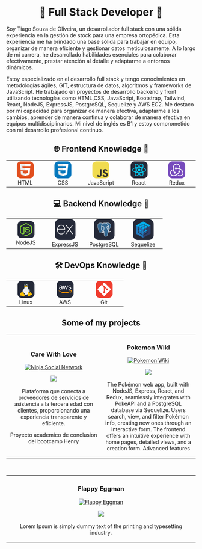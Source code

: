 <h1 align="center">🥇 Full Stack Developer 🥇</h1>

Soy Tiago Souza de Oliveira, un desarrollador full stack con una sólida experiencia en la gestión de stock para una empresa ortopédica. Esta experiencia me ha brindado una base sólida para trabajar en equipo, organizar de manera eficiente y gestionar datos meticulosamente. A lo largo de mi carrera, he desarrollado habilidades esenciales para colaborar efectivamente, prestar atención al detalle y adaptarme a entornos dinámicos.

Estoy especializado en el desarrollo full stack y tengo conocimientos en metodologías ágiles, GIT, estructura de datos, algoritmos y frameworks de JavaScript. He trabajado en proyectos de desarrollo backend y front utilizando tecnologías como HTML,CSS, JavaScript, Bootstrap, Tailwind, React, NodeJS, ExpressJS, PostgreSQL, Sequelize y AWS EC2. Me destaco por mi capacidad para organizar de manera efectiva, adaptarme a los cambios, aprender de manera continua y colaborar de manera efectiva en equipos multidisciplinarios. Mi nivel de inglés es B1 y estoy comprometido con mi desarrollo profesional continuo.

<h2 align="center"> 🌐 Frontend Knowledge 🎨 </h2>

<table align="center">
  <tr> 
     <td align="center" width="90">
      <img src="https://github.com/tandpfun/skill-icons/blob/main/icons/HTML.svg" width="45" height="45" alt="html" />
      <br>HTML
    </td>
    <td align="center" width="90">
      <img src="https://github.com/tandpfun/skill-icons/blob/main/icons/CSS.svg" width="45" height="45" alt="css" />
      <br>CSS
    </td>
     <td align="center" width="90">
      <img src="https://github.com/tandpfun/skill-icons/blob/main/icons/JavaScript.svg" width="45" height="45" alt="JavaScript" />
      <br>JavaScript
    </td>
    <td align="center" width="90">
      <img src="https://github.com/tandpfun/skill-icons/blob/main/icons/React-Dark.svg" width="45" height="45" alt="react" />
      <br>React
    </td>
    <td align="center" width="90">
      <img src="https://github.com/tandpfun/skill-icons/blob/main/icons/Redux.svg" width="45" height="45" alt="redux" />
      <br>Redux
    </td>
  </tr>
</table>

<h2 align="center"> 💻 Backend Knowledge 🔧 </h2>

<table align="center">
    <tr>
    <td align="center" width="90">
      <img src="https://github.com/tandpfun/skill-icons/blob/main/icons/NodeJS-Dark.svg" width="45" height="45" alt="NodeJS" />
      <br>NodeJS
    </td>
    <td align="center" width="90">
      <img src="https://github.com/tandpfun/skill-icons/blob/main/icons/ExpressJS-Dark.svg" alt="ExpressJS" width="55" height="55" />
      <br>ExpressJS
    </td>
    <td align="center" width="90">
      <img src="https://github.com/tandpfun/skill-icons/blob/main/icons/PostgreSQL-Dark.svg" alt="PostgreSQL" width="55" height="55" />
      <br>PostgreSQL
    </td>
    <td align="center" width="90">
      <img src="https://github.com/tandpfun/skill-icons/blob/main/icons/Sequelize-Dark.svg" alt="Sequelize" width="55" height="55" />
      <br>Sequelize
    </td>
  </tr>
</table>

<h2 align="center"> 🛠️ DevOps Knowledge 🚀 </h2>
<table align="center">
  <tr>
    <td align="center" width="90">
      <img src="https://github.com/tandpfun/skill-icons/blob/main/icons/Linux-Dark.svg" width="45" height="45" alt="Linux" />
      <br>Linux
    </td>
    <td align="center" width="90">
      <img src="https://github.com/tandpfun/skill-icons/blob/main/icons/AWS-Dark.svg" width="45" height="45" alt="AWS" />
      <br>AWS
    </td>
     <td align="center" width="90">
      <img src="https://github.com/tandpfun/skill-icons/blob/main/icons/Git.svg" width="45" height="45" alt="git" />
      <br>Git
    </td>
  </tr>
</table>

<h2 align="center"> Some of my projects </h2>
<div>
<table>
<tr>
<td width="50%">
    <h3 align="center">Care With Love</h3>
    <div align="center">
        <a href="https://proyecto-final-front-ashy.vercel.app/" target="_blank"><img src="https://imgur.com/1xjWfg9.jpg" width="400" alt="Ninja Social Network"></a>
        <p><a href="https://github.com/tiago1820/proyecto-final-back" target="_blank"><img src="https://img.shields.io/badge/CÓDIGO-ff9?style=for-the-badge&logo=github&logoColor=black"></a></p>
        <p>Plataforma que conecta a proveedores de servicios de asistencia a la tercera edad con clientes, proporcionando una experiencia transparente y eficiente.</p>
        <p>Proyecto academico de conclusion del bootcamp Henry</p>
    </div>
<td width="50%">
    <h3 align="center">Pokemon Wiki</h3>
    <div align="center">
        <a href="https://pokemon-pi-ochre.vercel.app/" target="_blank"><img src="https://imgur.com/dQJmpJV.png" width="400" alt="Pokemon Wiki"></a>
        <p><a href="https://github.com/tiago1820/pokemon-pi" target="_blank"><img src="https://img.shields.io/badge/CÓDIGO-ff9?style=for-the-badge&logo=github&logoColor=black"></a></p>
        <p>The Pokémon web app, built with NodeJS, Express, React, and Redux, seamlessly integrates with PokeAPI and a PostgreSQL database via Sequelize. Users search, view, and filter Pokémon info, creating new ones through an interactive form. The frontend offers an intuitive experience with home pages, detailed views, and a creation form. Advanced features</p>
    </div>                                                                          
</td> 
</table>
<br>
<table>
<tr>  
<td width="50%">
    <h3 align="center">Flappy Eggman</h3>
    <div align="center">                                       
        <a href="https://tiago1820.github.io/flappy-eggman/" target="_blank"><img src="https://imgur.com/tubZBRd.png" width="400" alt="Flappy Eggman"></a>
        <br>
        <p><a href="https://github.com/tiago1820/flappy-eggman" target="_blank"><img src="https://img.shields.io/badge/C%C3%93DIGO-80ffaa?style=for-the-badge&logo=github&logoColor=black"></a></p>
        </p>Lorem Ipsum is simply dummy text of the printing and typesetting industry.</p>
    </div>   
</td>
</table>                                                                                 
</div>